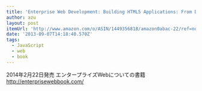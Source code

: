```yaml
---
title: 'Enterprise Web Development: Building HTML5 Applications: From Desktop to Mobile: Yakov Fain, Victor Rasputnis, Anatole Tartakovsky, Viktor Gamov: 9781449356811: Amazon.com: Books'
author: azu
layout: post
itemUrl: 'http://www.amazon.com/o/ASIN/1449356818/amazon0abac-22/ref=nosim'
date: '2013-09-07T14:18:40.570Z'
tags:
  - JavaScript
  - web
  - book
---
```

2014年2月22日発売
エンタープライズWebについての書籍
http://enterprisewebbook.com/ 
